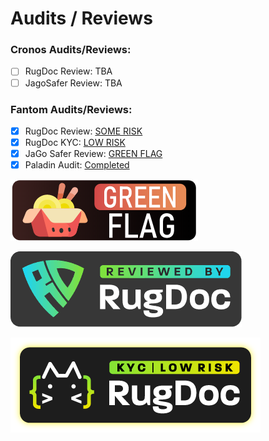 # Audits / Reviews

### Cronos Audits/Reviews:

* [ ] RugDoc Review: TBA
* [ ] JagoSafer Review: TBA

### Fantom Audits/Reviews:

* [x] RugDoc Review: [SOME RISK](https://rugdoc.io/project/meso-finance-fantom/)
* [x] RugDoc KYC: [LOW RISK](https://rugdoc.io/project/meso-finance-fantom/)
* [x] JaGo Safer Review: [GREEN FLAG](https://jagosafer.io/meso-finance)
* [x] Paladin Audit: [Completed](https://paladinsec.co/projects/meso-finance/)

![JaGo Safer Reviewed](<../.gitbook/assets/image (4).png>)

![RugDoc Reviewed](<../.gitbook/assets/image (2).png>)

![RugDoc KYC: LOW RISK](<../.gitbook/assets/image (1).png>)

